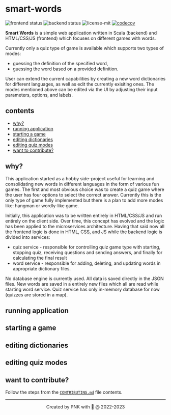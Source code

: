 # smart-words

![frontend status](https://github.com/piopon/smart-words/actions/workflows/frontend-schedule.yml/badge.svg)
![backend status](https://github.com/piopon/smart-words/actions/workflows/backend-schedule.yml/badge.svg)
![license-mit](https://img.shields.io/github/license/piopon/smart-words)
[![codecov](https://codecov.io/gh/piopon/smart-words/branch/main/graph/badge.svg?token=2R3LUSOGW6)](https://codecov.io/gh/piopon/smart-words)

**Smart Words** is a simple web application written in Scala (backend) and HTML/CSS/JS (frontend) which focuses on different games with words.

Currently only a quiz type of game is available which supports two types of modes:
* guessing the definition of the specified word,
* guessing the word based on a provided definition.

User can extend the current capabilities by creating a new word dictionaries for different languages, as well as edit the currently exisiting ones. The modes mentioned above can be edited via the UI by adjusting their input parameters, options, and labels.

## contents
 * [why?](#why)
 * [running application](#running-application)
 * [starting a game](#starting-a-game)
 * [editing dictionaries](#editing-dictionaries)
 * [editing quiz modes](#editing-quiz-modes)
 * [want to contribute?](#want-to-contribute)

## why?

This application started as a hobby side-project useful for learning and consolidating new words in different languages in the form of various fun games.
The first and most obvious choice was to create a quiz game where the user has four options to select the correct answer. 
Currently this is the only type of game fully implemented but there is a plan to add more modes like: hangman or wordly-like game.

Initially, this application was to be written entirely in HTML/CSS/JS and run entirely on the client side.
Over time, this concept has evolved and the logic has been applied to the microservices architecture.
Having that said now all the frontend logic is done in HTML, CSS, and JS while the backend logic is divided into services:
* quiz service - responsible for controlling quiz game type with starting, stopping quiz, receiving questions and sending answers, and finally for calculating the final result
* word service - responsible for adding, deleting, and updating words in appropriate dictionary files.

No database engine is currently used. All data is saved directly in the JSON files. New words are saved in a entirely new files which all are read while starting word service. Quiz service has only in-memory database for now (quizzes are stored in a map).

## running application


## starting a game


## editing dictionaries


## editing quiz modes


## want to contribute?

Follow the steps from the [`CONTRIBUTING.md`](CONTRIBUTING.md) file contents.

---
<p align="center">Created by PNK with 💚 @ 2022-2023</p>